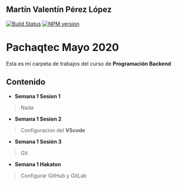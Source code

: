 
## Martín Valentín Pérez López


[![Build Status](https://img.shields.io/travis/benweet/stackedit.svg?style=flat)](https://travis-ci.org/benweet/stackedit) [![NPM version](https://img.shields.io/npm/v/stackedit.svg?style=flat)](https://www.npmjs.org/package/stackedit)

# Pachaqtec Mayo 2020
Esta es mi carpeta de trabajos del curso de **Programación Backend**
## Contenido
- **Semana 1 Sesion 1**
> Nada
- **Semana 1 Sesion 2**
> Configuracion del **VScode**
- **Semana 1 Sesión 3**
> Git
- **Semana 1 Hakaton**
> Configurar GitHub  y GitLab